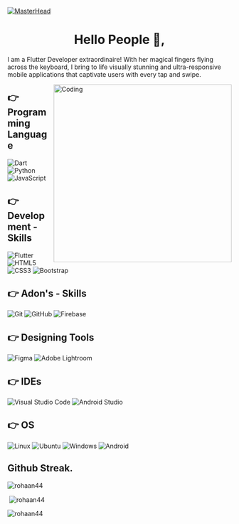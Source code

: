[![MasterHead](https://blogger.googleusercontent.com/img/b/R29vZ2xl/AVvXsEjg7jeq76KpkuioH0SWMX5GK2GX_0DkKCkJDcnFolc132o8b1KaN5G_SomVFuO6uu0bhS4fbkV2y91Rwb5cumcI9dhK_tQu9Krbrf5tXnUzsnxRGVQP-rT67lQi6dio7PYaUxdtHR77r5xNR5_BDgdezS005uAQaM6z_ZhWwfT3TsIcmVzadEzHK9B1Gw/s16000/Rohan%20Bhai.png)](https://rishavchanda.io)

<h1 align="center">Hello People 👋,</h1>

<p>I am a Flutter Developer extraordinaire! With her magical fingers flying across the keyboard, I bring to life visually stunning and ultra-responsive mobile applications that captivate users with every tap and swipe.</p>

<img align="right" alt="Coding" width="400" src="https://media2.giphy.com/media/qgQUggAC3Pfv687qPC/giphy.gif">

## 👉 Programming Language
![Dart](https://img.shields.io/badge/dart-%23323330.svg?style=for-the-badge&logo=dart&logoColor=#5DADE2)
![Python](https://img.shields.io/badge/python-%23323330.svg?style=for-the-badge&logo=python&logoColor=#5DADE2)
![JavaScript](https://img.shields.io/badge/javascript-%23323330.svg?style=for-the-badge&logo=javascript&logoColor=%23F7DF1E)


## 👉 Development - Skills
![Flutter](https://img.shields.io/badge/flutter-039BE5?style=for-the-badge&logo=flutter&logoColor=white)
![HTML5](https://img.shields.io/badge/html5-%23E34F26.svg?style=for-the-badge&logo=html5&logoColor=white)
![CSS3](https://img.shields.io/badge/css3-%231572B6.svg?style=for-the-badge&logo=css3&logoColor=white)
![Bootstrap](https://img.shields.io/badge/bootstrap-%23563D7C.svg?style=for-the-badge&logo=bootstrap&logoColor=white)

## 👉 Adon's - Skills
![Git](https://img.shields.io/badge/git-%23F05033.svg?style=for-the-badge&logo=git&logoColor=white)
![GitHub](https://img.shields.io/badge/github-%23121011.svg?style=for-the-badge&logo=github&logoColor=white)
![Firebase](https://img.shields.io/badge/Firebase-FCC624?style=for-the-badge&logo=firebase&logoColor=white)

## 👉 Designing Tools
![Figma](https://img.shields.io/badge/figma-%23F24E1E.svg?style=for-the-badge&logo=figma&logoColor=white)
![Adobe Lightroom](https://img.shields.io/badge/Adobe%20Lightroom-31A8FF.svg?style=for-the-badge&logo=Adobe%20Lightroom&logoColor=white)


## 👉 IDEs
![Visual Studio Code](https://img.shields.io/badge/Visual%20Studio%20Code-0078d7.svg?style=for-the-badge&logo=visual-studio-code&logoColor=white)
![Android Studio](https://img.shields.io/badge/android%20Studio-2ECC71.svg?style=for-the-badge&logo=android-studio&logoColor=white)

## 👉 OS
![Linux](https://img.shields.io/badge/Linux-FCC624?style=for-the-badge&logo=linux&logoColor=black)
![Ubuntu](https://img.shields.io/badge/Ubuntu-E95420?style=for-the-badge&logo=ubuntu&logoColor=white)
![Windows](https://img.shields.io/badge/Windows-0078D6?style=for-the-badge&logo=windows&logoColor=white)
![Android](https://img.shields.io/badge/Android-3DDC84?style=for-the-badge&logo=android&logoColor=white)


<h2>Github Streak.</h2>
<p><img align="center" src="https://github-readme-streak-stats.herokuapp.com/?user=rohaan44&" alt="rohaan44" /></p>

<p>&nbsp;<img align="center" src="https://github-readme-stats.vercel.app/api?username=rohaan44&show_icons=true&locale=en" alt="rohaan44" /></p>

<p><img align="left" src="https://github-readme-stats.vercel.app/api/top-langs?username=rohaan44&show_icons=true&locale=en&layout=compact" alt="rohaan44" /></p>
